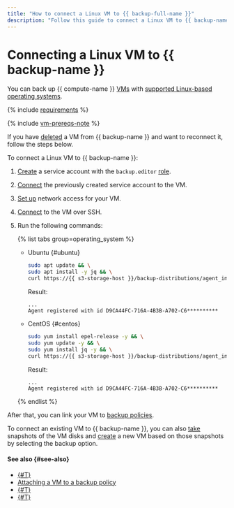 ```yaml
---
title: "How to connect a Linux VM to {{ backup-full-name }}"
description: "Follow this guide to connect a Linux VM to {{ backup-name }}."
---
```


# Connecting a Linux VM to {{ backup-name }}

You can back up {{ compute-name }} [VMs](../../compute/concepts/vm.md) with [supported Linux-based operating systems](../concepts/vm-connection.md#linux).

{% include [requirements](../../_includes/backup/requirements.md) %}

{% include [vm-prereqs-note](../../_includes/backup/vm-prereqs-note.md) %}

If you have [deleted](delete-vm.md) a VM from {{ backup-name }} and want to reconnect it, follow the steps below.

To connect a Linux VM to {{ backup-name }}:

1. [Create](../../iam/operations/sa/create.md) a service account with the `backup.editor` [role](../security/index.md#backup-editor).
1. [Connect](../../compute/operations/vm-control/vm-update.md) the previously created service account to the VM.
1. [Set up](../concepts/vm-connection.md#vm-network-access) network access for your VM.
1. [Connect](../../compute/operations/vm-connect/ssh.md#vm-connect) to the VM over SSH.
1. Run the following commands:

   {% list tabs group=operating_system %}

   - Ubuntu {#ubuntu}

      ```bash
      sudo apt update && \
      sudo apt install -y jq && \
      curl https://{{ s3-storage-host }}/backup-distributions/agent_installer.sh | sudo bash
      ```

      Result:

      ```text
      ...
      Agent registered with id D9CA44FC-716A-4B3B-A702-C6**********
      ```

   - CentOS {#centos}

      ```bash
      sudo yum install epel-release -y && \
      sudo yum update -y && \
      sudo yum install jq -y && \
      curl https://{{ s3-storage-host }}/backup-distributions/agent_installer.sh | sudo bash
      ```

      Result:

      ```text
      ...
      Agent registered with id D9CA44FC-716A-4B3B-A702-C6**********
      ```

   {% endlist %}

After that, you can link your VM to [backup policies](../concepts/policy.md).

To connect an existing VM to {{ backup-name }}, you can also [take](../../compute/operations/disk-control/create-snapshot.md) snapshots of the VM disks and [create](../../compute/operations/vm-create/create-from-snapshots.md) a new VM based on those snapshots by selecting the backup option.

#### See also {#see-also}

* [{#T}](create-vm.md)
* [Attaching a VM to a backup policy](./policy-vm/update.md#update-vm-list)
* [{#T}](./policy-vm/create.md)
* [{#T}](./backup-vm/recover.md)
